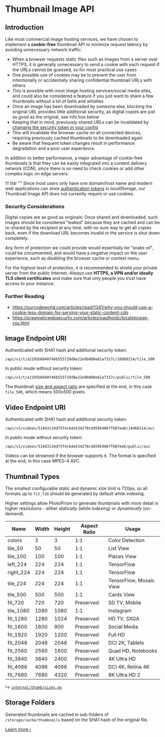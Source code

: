 # Thumbnail Image API

## Introduction

Like most commercial image hosting services, we have chosen to implement a **cookie-free** thumbnail API to minimize request latency by avoiding unnecessary network traffic:

- When a browser requests static files such as images from a server over HTTPS, it is generally unnecessary to send a cookie with each request if the URLs cannot be guessed, so for most practical use cases
- One possible use of cookies may be to prevent the user from intentionally or accidentally sharing confidential thumbnail URLs with others
- This is possible with most image hosting services/social media sites, and could also be considered a feature if you just want to share a few thumbnails without a lot of bells and whistles
- Once an image has been downloaded by someone else, blocking the original URL provides little additional security, as digital copies are just as good as the original, see info box below
- Keeping that in mind, previously shared URLs can be invalidated by [changing the security token in your config](../../getting-started/config-options.md#security-tokens)
- This will invalidate the browser cache on all connected devices, requiring previously cached thumbnails to be downloaded again
- Be aware that frequent token changes result in performance degradation and a poor user experience.

In addition to better performance, a major advantage of cookie-free thumbnails is that they can be easily integrated into a content delivery network (CDN), since there is no need to check cookies or add other complex logic on edge servers.

!!! tldr ""
    Since most users only have one domain/host name and modern web applications can store [authentication tokens](auth.md) in *localStorage*, our Thumbnail Image API does not currently require or use cookies.

### Security Considerations

Digital copies are as good as originals: Once shared and downloaded, such images should be considered "leaked" because they are cached and can be re-shared by the recipient at any time, with no sure way to get all copies back, even if the download URL becomes invalid or the service is shut down completely.

Any form of protection we could provide would essentially be "snake oil", could be circumvented, and would have a negative impact on the user experience, such as disabling the browser cache or context menu.

For the highest level of protection, it is recommended to shield your private server from the public Internet. Always use **HTTPS, a VPN and/or ideally TLS client certificates** and make sure that only people you trust have access to your instance.

### Further Reading ###

- https://ourcodeworld.com/articles/read/1341/why-you-should-use-a-cookie-less-domain-for-serving-your-static-content-cdn
- https://pragmaticwebsecurity.com/articles/oauthoidc/localstorage-xss.html

## Image Endpoint URI

Authenticated with SHA1 hash and additional security token:

```
/api/v1/t/a2195b6840f46b555719d8e22e9b080e61a7317c/10d68214/tile_500
```

In public mode without security token:

```
/api/v1/t/a2195b6840f46b555719d8e22e9b080e61a7317c/public/tile_500
```

The thumbnail [size and aspect ratio](#thumbnail-types) are specified at the end, in this case `tile_500`, which means 500x500 pixels.

## Video Endpoint URI

Authenticated with SHA1 hash and additional security token:

```
/api/v1/videos/51843134d75f4cbde534270cdd5954067f887ee6/10d68214/avc
```

In public mode without security token:

```
/api/v1/videos/51843134d75f4cbde534270cdd5954067f887ee6/public/avc
```

Videos can be streamed if the browser supports it. The format is specified at the end, in this case MPEG-4 AVC.

## Thumbnail Types ####

The smallest configurable static and dynamic size limit is 720px, so all formats up to `fit_720` should be generated
by default while indexing.

Higher settings allow PhotoPrism to generate thumbnails with more detail in higher resolutions - either 
*statically* (while indexing) or *dynamically* (on-demand).

|   Name    | Width | Height | Aspect Ratio |          Usage          |
|-----------|-------|--------|--------------|-------------------------|
| colors    |     3 |      3 | 1:1          | Color Detection         |
| tile_50   |    50 |     50 | 1:1          | List View               |
| tile_100  |   100 |    100 | 1:1          | Places View             |
| left_224  |   224 |    224 | 1:1          | TensorFlow              |
| right_224 |   224 |    224 | 1:1          | TensorFlow              |
| tile_224  |   224 |    224 | 1:1          | TensorFlow, Mosaic View |
| tile_500  |   500 |    500 | 1:1          | Cards View              |
| fit_720   |   720 |    720 | Preserved    | SD TV, Mobile           |
| tile_1080 |  1080 |   1080 | 1:1          | Instagram               |
| fit_1280  |  1280 |   1024 | Preserved    | HD TV, SXGA             |
| fit_1600  |  1600 |    900 | Preserved    | Social Media            |
| fit_1920  |  1920 |   1200 | Preserved    | Full HD                 |
| fit_2048  |  2048 |   2048 | Preserved    | DCI 2K, Tablets         |
| fit_2560  |  2560 |   1600 | Preserved    | Quad HD, Notebooks      |
| fit_3840  |  3840 |   2400 | Preserved    | 4K Ultra HD             |
| fit_4096  |  4096 |   4096 | Preserved    | DCI 4K, Retina 4K       |
| fit_7680  |  7680 |   4320 | Preserved    | 8K Ultra HD 2           |

↪ [`internal/thumb/sizes.go`](https://github.com/photoprism/photoprism/blob/develop/internal/thumb/sizes.go)

## Storage Folders ##

Generated thumbnails are cached in sub-folders of `/storage/cache/thumbnails` based on the SHA1 hash of the original file.

[Learn more ›](../media/thumbnails.md#storage-folders)

